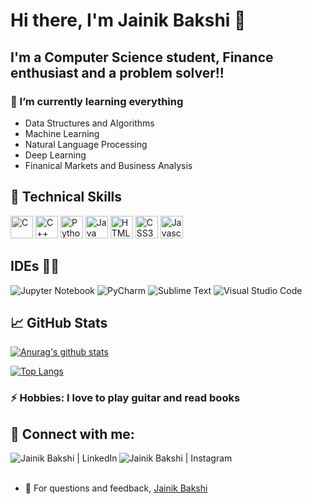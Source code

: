 # Hi there, I'm Jainik Bakshi 👋 
<!--
<p align="center">
<img src="https://user-images.githubusercontent.com/80264736/170685085-b25a9293-7233-4675-9f2d-ec7a1de8cfaf.gif">
</p>

<h2 align="center">
I'm a Computer Science Student 💻, Writer 📝, and Creative Learner 🎨!
</h2> 
-->

## I'm a Computer Science student, Finance enthusiast and a problem solver!!

### 🌱 I’m currently learning everything 
* Data Structures and Algorithms
* Machine Learning
* Natural Language Processing
* Deep Learning
* Finanical Markets and Business Analysis

## 💼 Technical Skills
<p align="left">
<a href="https://docs.microsoft.com/en-us/cpp/?view=msvc-170" target="_blank" rel="noreferrer"><img src="https://raw.githubusercontent.com/danielcranney/readme-generator/main/public/icons/skills/c-colored.svg" width="36" height="36" alt="C" /></a>
<a href="https://docs.microsoft.com/en-us/cpp/?view=msvc-170" target="_blank" rel="noreferrer"><img src="https://raw.githubusercontent.com/danielcranney/readme-generator/main/public/icons/skills/cplusplus-colored.svg" width="36" height="36" alt="C++" /></a>
<a href="https://www.python.org/" target="_blank" rel="noreferrer"><img src="https://raw.githubusercontent.com/danielcranney/readme-generator/main/public/icons/skills/python-colored.svg" width="36" height="36" alt="Python" /></a>
<a href="https://www.oracle.com/java/" target="_blank" rel="noreferrer"><img src="https://raw.githubusercontent.com/danielcranney/readme-generator/main/public/icons/skills/java-colored.svg" width="36" height="36" alt="Java" /></a>
<a href="https://developer.mozilla.org/en-US/docs/Glossary/HTML5" target="_blank" rel="noreferrer"><img src="https://raw.githubusercontent.com/danielcranney/readme-generator/main/public/icons/skills/html5-colored.svg" width="36" height="36" alt="HTML5" /></a>
<a href="https://www.w3.org/TR/CSS/#css" target="_blank" rel="noreferrer"><img src="https://raw.githubusercontent.com/danielcranney/readme-generator/main/public/icons/skills/css3-colored.svg" width="36" height="36" alt="CSS3" /></a>
 <a href="https://developer.mozilla.org/en-US/docs/Web/JavaScript" target="_blank" rel="noreferrer"><img src="https://raw.githubusercontent.com/danielcranney/readme-generator/main/public/icons/skills/javascript-colored.svg" width="36" height="36" alt="Javascript" /></a>
</p>

## IDEs 🧑‍💻
![Jupyter Notebook](https://img.shields.io/badge/jupyter-%23FA0F00.svg?style=for-the-badge&logo=jupyter&logoColor=white)
![PyCharm](https://img.shields.io/badge/pycharm-143?style=for-the-badge&logo=pycharm&logoColor=black&color=black&labelColor=green)
![Sublime Text](https://img.shields.io/badge/sublime_text-%23575757.svg?style=for-the-badge&logo=sublime-text&logoColor=important)
![Visual Studio Code](https://img.shields.io/badge/Visual%20Studio%20Code-0078d7.svg?style=for-the-badge&logo=visual-studio-code&logoColor=white)


## 📈 GitHub Stats 

[![Anurag's github stats](https://github-readme-stats.vercel.app/api?username=jainikbakshi)](https://github.com/jainikbakshi)

[![Top Langs](https://github-readme-stats.vercel.app/api/top-langs/?username=jainikbakshi&layout=compact)](https://github.com/jainikbakshi)


### ⚡ Hobbies: I love to play guitar and read books

## 🤝 Connect with me:

<a href="https://www.linkedin.com/in/jainikbakshi/"><img align="left" src="https://user-images.githubusercontent.com/80264736/170686374-66e5e145-3e6d-4767-9f50-090df5eff3e1.png" alt="Jainik Bakshi | LinkedIn"/></a>
<a href="https://www.instagram.com/jainik_2502/"><img align="left" src="https://user-images.githubusercontent.com/80264736/170686621-695fc620-4616-42fb-b6f2-e0aa684fac45.png" alt="Jainik Bakshi | Instagram"/></a>
<br>
<br>
- 💬 For questions and feedback, [Jainik Bakshi](mailto:jainikbakshi@gmail.com?subject=[GitHub]%20Question%20/%20Feedback)

